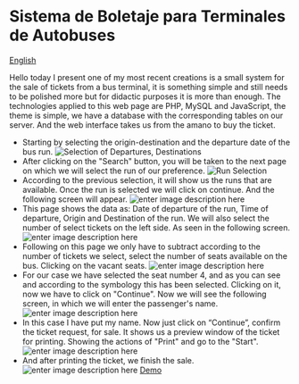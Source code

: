 Sistema de Boletaje para Terminales de Autobuses
================================
[English](https://at-sqleros.herokuapp.com/)

Hello today I present one of my most recent creations is a small system for the sale of tickets from a bus terminal, it is something simple and still needs to be polished more but for didactic purposes it is more than enough.
The technologies applied to this web page are PHP, MySQL and JavaScript, the theme is simple, we have a database with the corresponding tables on our server. And the web interface takes us from the amano to buy the ticket.
- Starting by selecting the origin-destination and the departure date of the bus run.
![Selection of Departures, Destinations](https://1.bp.blogspot.com/-TjzUefAxLOw/T-axSq3A1KI/AAAAAAAAAgY/njROs72UR3w/s320/sshot-3.png)
- After clicking on the "Search" button, you will be taken to the next page on which we will select the run of our preference.
![Run Selection](https://2.bp.blogspot.com/--hO1-x19unc/T-axTVu8dJI/AAAAAAAAAgg/yXGI1S_H4HM/s320/sshot-4.png)
- According to the previous selection, it will show us the runs that are available. Once the run is selected we will click on continue. And the following screen will appear.
![enter image description here](https://1.bp.blogspot.com/-X_n0ZKSCNP4/T-axT87U42I/AAAAAAAAAgo/zeH6V6l7tYQ/s320/sshot-5.png)
- This page shows the data as: Date of departure of the run, Time of departure, Origin and Destination of the run. We will also select the number of select tickets on the left side. As seen in the following screen.
![enter image description here](https://1.bp.blogspot.com/-X_n0ZKSCNP4/T-axT87U42I/AAAAAAAAAgo/zeH6V6l7tYQ/s320/sshot-5.png)
- Following on this page we only have to subtract according to the number of tickets we select, select the number of seats available on the bus. Clicking on the vacant seats.
![enter image description here](https://1.bp.blogspot.com/-X_n0ZKSCNP4/T-axT87U42I/AAAAAAAAAgo/zeH6V6l7tYQ/s320/sshot-5.png)
- For our case we have selected the seat number 4, and as you can see and according to the symbology this has been selected. Clicking on it, now we have to click on "Continue". Now we will see the following screen, in which we will enter the passenger's name.
![enter image description here](https://2.bp.blogspot.com/-I4JYIgffto0/T-axUgYsDQI/AAAAAAAAAgw/ttND4-myk6Y/s320/sshot-6.png)
- In this case I have put my name. Now just click on “Continue”, confirm the ticket request, for sale. It shows us a preview window of the ticket for printing. Showing the actions of "Print" and go to the "Start".
![enter image description here](https://3.bp.blogspot.com/-XlF-cGS-Xx0/T-axWAgET2I/AAAAAAAAAhA/80oM3PB_l_A/s320/sshot-8.png)
- And after printing the ticket, we finish the sale.
![enter image description here](https://2.bp.blogspot.com/-fbdXxBxoRNs/T-axW5kWATI/AAAAAAAAAhI/mObJq8r2PsM/s320/sshot-9.png)
[Demo](https://at-sqleros.herokuapp.com/)
